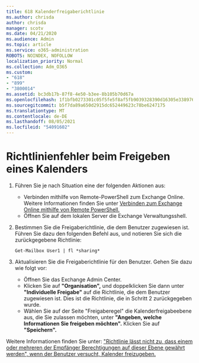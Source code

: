 ```yaml
---
title: 618 Kalenderfreigaberichtlinie
ms.author: chrisda
author: chrisda
manager: scotv
ms.date: 04/21/2020
ms.audience: Admin
ms.topic: article
ms.service: o365-administration
ROBOTS: NOINDEX, NOFOLLOW
localization_priority: Normal
ms.collection: Adm_O365
ms.custom:
- "618"
- "899"
- "3800014"
ms.assetid: bc3db17b-87f8-4e50-b3ee-8b105b70d67a
ms.openlocfilehash: 1f1bfb0273301c05f5fe5f8af5fb9039328390d16305e33897680dce1c1977e8
ms.sourcegitcommit: b5f7da89a650d2915dc652449623c78be6247175
ms.translationtype: MT
ms.contentlocale: de-DE
ms.lasthandoff: 08/05/2021
ms.locfileid: "54091602"
---
```

# <a name="policy-error-when-sharing-a-calendar"></a>Richtlinienfehler beim Freigeben eines Kalenders

1. Führen Sie je nach Situation eine der folgenden Aktionen aus:
    - Verbinden mithilfe von Remote-PowerShell zum Exchange Online. Weitere Informationen finden Sie unter [Verbinden zum Exchange Online mithilfe von Remote PowerShell.](https://technet.microsoft.com/library/jj984289%28v=exchg.160%29.aspx)
    - Öffnen Sie auf dem lokalen Server die Exchange Verwaltungsshell.
2. Bestimmen Sie die Freigaberichtlinie, die dem Benutzer zugewiesen ist. Führen Sie dazu den folgenden Befehl aus, und notieren Sie sich die zurückgegebene Richtlinie:

    `
    Get-Mailbox User1 | fl *sharing*
    `

3. Aktualisieren Sie die Freigaberichtlinie für den Benutzer. Gehen Sie dazu wie folgt vor:
    - Öffnen Sie das Exchange Admin Center.
    - Klicken Sie auf **"Organisation",** und doppelklicken Sie dann unter **"Individuelle Freigabe"** auf die Richtlinie, die dem Benutzer zugewiesen ist. Dies ist die Richtlinie, die in Schritt 2 zurückgegeben wurde.
    - Wählen Sie auf der Seite "Freigaberegel" die Kalenderfreigabeebene aus, die Sie zulassen möchten, unter **"Angeben, welche Informationen Sie freigeben möchten".** Klicken Sie auf **"Speichern".**

Weitere Informationen finden Sie unter: ["Richtlinie lässt nicht zu, dass einem oder mehreren der Empfänger Berechtigungen auf dieser Ebene gewährt werden", wenn der Benutzer versucht, Kalender freizugeben.](https://docs.microsoft.com/exchange/troubleshoot/calendar-sharing/policy-permissions-issue)
